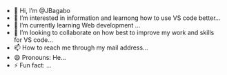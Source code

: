 - 👋 Hi, I’m @JBagabo
- 👀 I’m interested in information and learnong how to use VS code better...
- 🌱 I’m currently learning Web development ...
- 💞️ I’m looking to collaborate on how best to improve my work and skills for VS code...
- 📫 How to reach me through my mail address...
- 😄 Pronouns: He...
- ⚡ Fun fact: ...

<!---
JBagabo/JBagabo is a ✨ special ✨ repository because its `README.md` (this file) appears on your GitHub profile.
You can click the Preview link to take a look at your changes.
--->
